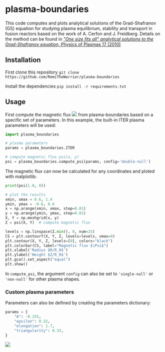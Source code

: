 # plasma-boundaries

This code computes and plots analytical solutions of the Grad-Shafranov (GS) equation for studying plasma equilibrium, stability and transport in fusion reactors based on the work of A. Cerfon and J. Freidberg.
Details on the method can be found in [*"One size fits all" analytical solutions to the Grad-Shafranov equation*, Physics of Plasmas 17 (2010)](https://doi.org/10.1063/1.3328818)

## Installation

First clone this repository
```git clone https://github.com/RemiTheWarrior/plasma-boundaries```

Install the dependencies
```pip install -r requirements.txt```

## Usage

First compute the magnetic flux <img src="https://render.githubusercontent.com/render/math?math=\Psi"> from plasma-boundaries based on a specific set of parameters.
In this example, the built-in ITER plasma parameters will be used:
```python
import plasma_boundaries

# plasma parameters
params = plasma_boundaries.ITER

# compute magnetic flux psi(x, y)
psi = plasma_boundaries.compute_psi(params, config='double-null')
```

The magnetic flux can now be calculated for any coordinates and ploted with matplotlib:
```python
print(psi(1.0, 0))

# plot the results
xmin, xmax = 0.6, 1.4
ymin, ymax = -0.6, 0.6
x = np.arange(xmin, xmax, step=0.01)
y = np.arange(ymin, ymax, step=0.01)
X, Y = np.meshgrid(x, y)
Z = psi(X, Y)  # compute magnetic flux

levels = np.linspace(Z.min(), 0, num=25)
CS = plt.contourf(X, Y, Z, levels=levels, vmax=0)
plt.contour(X, Y, Z, levels=[0], colors="black")
plt.colorbar(CS, label="Magnetic flux $\Psi$")
plt.xlabel('Radius $R/R_0$')
plt.ylabel('Height $Z/R_0$')
plt.gca().set_aspect("equal")
plt.show()
```
In `compute_psi`, the argument `config` can also be set to `'single-null'` or `'non-null'` for other plasma shapes.

### Custom plasma parameters
Parameters can also be defined by creating the parameters dictionary:
```python
params = {
    "A": -0.155,
    "epsilon": 0.32,
    "elongation": 1.7,
    "triangularity": 0.33,
}
```
<img src="https://user-images.githubusercontent.com/40028739/87342222-31fb6700-c54b-11ea-87ab-ac2f57f7b113.png">